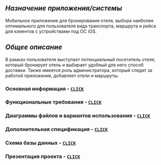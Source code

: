 ##  _**Назначение приложения/системы**_
Мобильное приложение для бронирования отеля, выбора наиболее оптимального для пользователя вида транспорта, маршрута и рейса для клиентов с устройствами под ОС iOS.
## _**Общее описание**_
В рамках пользователя выступает потенциальный посетитель отеля, который бронирует отель и выбирает удобный для него способ доставки. 
Также имеется роль администратора, который следит за работой приложения, добавляет отели и маршруты.


### Основная информация - [`CLICK`](https://fpmi-tp2022.github.io/labrabota10t1-lotp/root/index.md)
### Функциональные требования - [`CLICK`](https://fpmi-tp2022.github.io/labrabota10t1-lotp/root/functional_requirements.md)
### Диаграммы файлов и вариантов использования - [`CLICK`](https://fpmi-tp2022.github.io/labrabota10t1-lotp/root/diagrams.md)
### Дополнительная спецификация - [`CLICK`](https://fpmi-tp2022.github.io/labrabota10t1-lotp/root/additional_specification.md)
### Схема базы данных - [`CLICK`](https://fpmi-tp2022.github.io/labrabota10t1-lotp/root/database.md)
### Презентация проекта - [`CLICK`](https://fpmi-tp2022.github.io/labrabota10t1-lotp/root/presentation.md)
